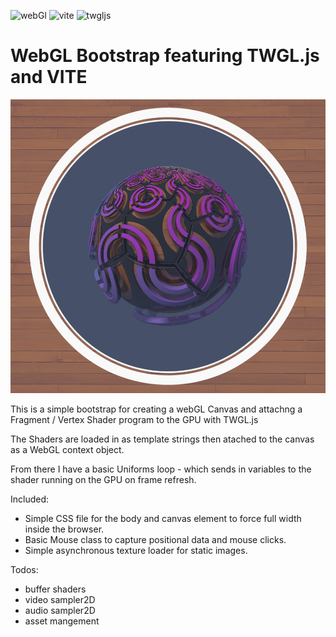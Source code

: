![webGl](https://img.shields.io/badge/webGl-2.0-green.svg?style=flat-square)
![vite](https://img.shields.io/badge/vite-6.0.1-51b1c5.svg?style=flat-square)
![twgljs](https://img.shields.io/badge/TWGL.js-5.5.4-c55197.svg?style=flat-square)

# WebGL Bootstrap featuring TWGL.js and VITE

![screenshot](./screenshot.png)

This is a simple bootstrap for creating a webGL Canvas and attachng a Fragment / Vertex Shader program to the GPU with TWGL.js

The Shaders are loaded in as template strings then atached to the canvas as a WebGL context object.

From there I have a basic Uniforms loop - which sends in variables to the shader running on the GPU on frame refresh.

Included:
- Simple CSS file for the body and canvas element to force full width
inside the browser. 
- Basic Mouse class to capture positional data and mouse clicks.
- Simple asynchronous texture loader for static images. 

Todos:

- buffer shaders
- video sampler2D
- audio sampler2D
- asset mangement

